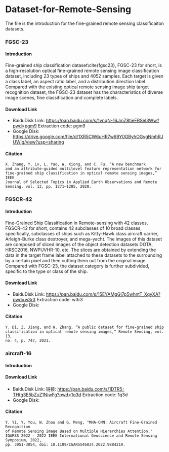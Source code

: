 # Dataset-for-Remote-Sensing

The file is the introduction for the fine-grained remote sensing classificaiton datasets.

### FGSC-23
#### Introduction
Fine-grained ship classification dataset\cite{fgsc23}, FGSC-23 for short, is a high-resolution optical fine-grained remote sensing image classification dataset, including 23 types of ships and 4052 samples. Each target is given a class label, an aspect ratio label, and a distribution direction label. Compared with the existing optical remote sensing image ship target recognition dataset, the FGSC-23 dataset has the characteristics of diverse image scenes, fine classification and complete labels.

#### Download Link

- BaiduDisk Link: https://pan.baidu.com/s/1vnqN-16JmZ8tieFRSel3Ww?pwd=pgm9 Extraction code: pgm9
- Google Disk: https://drive.google.com/file/d/1XR5CW6uHR7w69Y0GByhOGvgNmhRJUWlg/view?usp=sharing

#### Citation
```
X. Zhang, Y. Lv, L. Yao, W. Xiong, and C. Fu, “A new benchmark
and an attribute-guided multilevel feature representation network for
fine-grained ship classification in optical remote sensing images,” IEEE
Journal of Selected Topics in Applied Earth Observations and Remote
Sensing, vol. 13, pp. 1271–1285, 2020.
```

### FGSCR-42

#### Introduction
Fine-Grained Ship Classification in Remote-sensing with 42 classes, FGSCR-42 for short, contains 42 subclasses of 10 broad classes, specifically, subclasses of ships such as Kitty-Hawk class aircraft carrier, Arleigh-Burke class destroyer, and mega-yacht. The images of this dataset are composed of sliced images of the object detection datasets DOTA, HRSC2016, NWPUVHR-10, etc. The slices are obtained by extending the data in the target frame label attached to these datasets to the surrounding by a certain pixel and then cutting them out from the original image. Compared with FGSC-23, the dataset category is further subdivided, specific to the type or class of the ship.

#### Download Link

- BaiduDisk Link: https://pan.baidu.com/s/15EYAMgGI7p5whntT_XqyXA?pwd=w3r3 Extraction code: w3r3
- Google Disk: 

#### Citation
```
Y. Di, Z. Jiang, and H. Zhang, “A public dataset for fine-grained ship
classification in optical remote sensing images,” Remote Sensing, vol. 13,
no. 4, p. 747, 2021.
```

### aircraft-16
#### Introduction

#### Download Link

- BaiduDisk Link: 链接: https://pan.baidu.com/s/1DTR5-THtg3E5bZuZ1NiwFg?pwd=1q3d Extraction code: 1q3d
- Google Disk: 

#### Citation

```
Y. Yi, Y. You, W. Zhou and G. Meng, "MHA-CNN: Aircraft Fine-Grained Recognition
of Remote Sensing Image Based on Multiple Hierarchies Attention,"
IGARSS 2022 - 2022 IEEE International Geoscience and Remote Sensing Symposium, 2022,
pp. 3051-3054, doi: 10.1109/IGARSS46834.2022.9884219.
```
